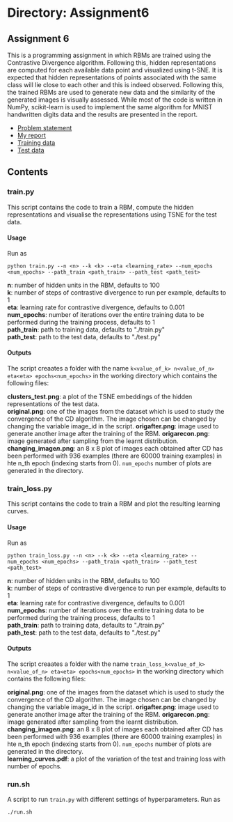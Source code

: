 # Directory: Assignment6

## Assignment 6

This is a programming assignment in which RBMs are trained using the Contrastive Divergence algorithm. Following this, hidden representations are computed for each available data point and visualized using t-SNE. It is expected that hidden representations of points associated with the same class will lie close to each other and this is indeed observed. Following this, the trained RBMs are used to generate new data and the similarity of the generated images is visually assessed. While most of the code is written in NumPy, scikit-learn is used to implement the same algorithm for MNIST handwritten digits data and the results are presented in the report.

- [Problem statement](https://drive.google.com/file/d/1ooP4zlA3Q-PB8djpD6HDUuD_d3Ex6zjk/view?usp=sharing)    
- [My report](https://drive.google.com/file/d/1MnY_QpCQimu4Or-VC1ojyRppfJvKvRjA/view?usp=sharing)
- [Training data](https://drive.google.com/file/d/1CtYzz3axS3603qfqfS2IC0MuahQzOodE/view?usp=sharing)    
- [Test data](https://drive.google.com/file/d/18KdjrFoKS5aQ3PB-590Yyo7od3f1EiAu/view?usp=sharing)    

## Contents 

### train.py 

This script contains the code to train a RBM, compute the hidden representations and visualise the representations using TSNE for the test data.

#### Usage 

Run as 
```
python train.py --n <n> --k <k> --eta <learning_rate> --num_epochs <num_epochs> --path_train <path_train> --path_test <path_test> 
```

__n__: number of hidden units in the RBM, defaults to 100        
__k__: number of steps of contrastive divergence to run per example, defaults to 1         
__eta__: learning rate for contrastive divergence, defaults to 0.001         
__num_epochs__: number of iterations over the entire training data to be performed during the training process, defaults to 1    
__path_train__: path to training data, defaults to "./train.py"     
__path_test__: path to the test data, defaults to "./test.py"     

#### Outputs

The script creaates a folder with the name ```k<value_of_k> n<value_of_n> eta<eta> epochs<num_epochs>``` in the working directory which contains the following files:    

__clusters_test.png__: a plot of the TSNE embeddings of the hidden representations of the test data.   
__original.png__: one of the images from the dataset which is used to study the convergence of the CD algorithm. The image chosen can be changed by changing the variable image_id in the script.
__origafter.png__: image used to generate another image after the training of the RBM.
__origarecon.png__: image generated after sampling from the learnt distribution.
__changing\_image*n*.png__: an 8 x 8 plot of images each obtained after CD has been performed with 936 examples (there are 60000 training examples) in hte n_th epoch (indexing starts from 0). ```num_epochs``` number of plots are generated in the directory.


### train_loss.py 

This script contains the code to train a RBM and plot the resulting learning curves.

#### Usage 

Run as 
```
python train_loss.py --n <n> --k <k> --eta <learning_rate> --num_epochs <num_epochs> --path_train <path_train> --path_test <path_test> 
```

__n__: number of hidden units in the RBM, defaults to 100        
__k__: number of steps of contrastive divergence to run per example, defaults to 1         
__eta__: learning rate for contrastive divergence, defaults to 0.001         
__num_epochs__: number of iterations over the entire training data to be performed during the training process, defaults to 1    
__path_train__: path to training data, defaults to "./train.py"     
__path_test__: path to the test data, defaults to "./test.py"     

#### Outputs

The script creaates a folder with the name ```train_loss_k<value_of_k> n<value_of_n> eta<eta> epochs<num_epochs>``` in the working directory which contains the following files:    

__original.png__: one of the images from the dataset which is used to study the convergence of the CD algorithm. The image chosen can be changed by changing the variable image_id in the script.
__origafter.png__: image used to generate another image after the training of the RBM.
__origarecon.png__: image generated after sampling from the learnt distribution.
__changing\_image*n*.png__: an 8 x 8 plot of images each obtained after CD has been performed with 936 examples (there are 60000 training examples) in hte n_th epoch (indexing starts from 0). ```num_epochs``` number of plots are generated in the directory.    
__learning_curves.pdf__: a plot of the variation of the test and training loss with number of epochs.   


### run.sh

A script to run ```train.py``` with different settings of hyperparameters. Run as    

```
./run.sh
```